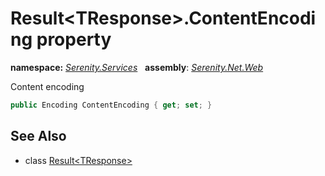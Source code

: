 # Result&lt;TResponse&gt;.ContentEncoding property
**namespace:** *[Serenity.Services](../../README.md#serenity.services-namespace)*   **assembly**: *[Serenity.Net.Web](../../README.md)*

Content encoding

```csharp
public Encoding ContentEncoding { get; set; }
```

## See Also

* class [Result&lt;TResponse&gt;](../Result-1.md)